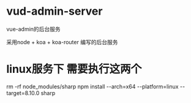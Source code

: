 # vud-admin-server
vue-admin的后台服务

采用node + koa + koa-router 编写的后台服务


# linux服务下 需要执行这两个
rm -rf node_modules/sharp
npm install --arch=x64 --platform=linux --target=8.10.0 sharp

